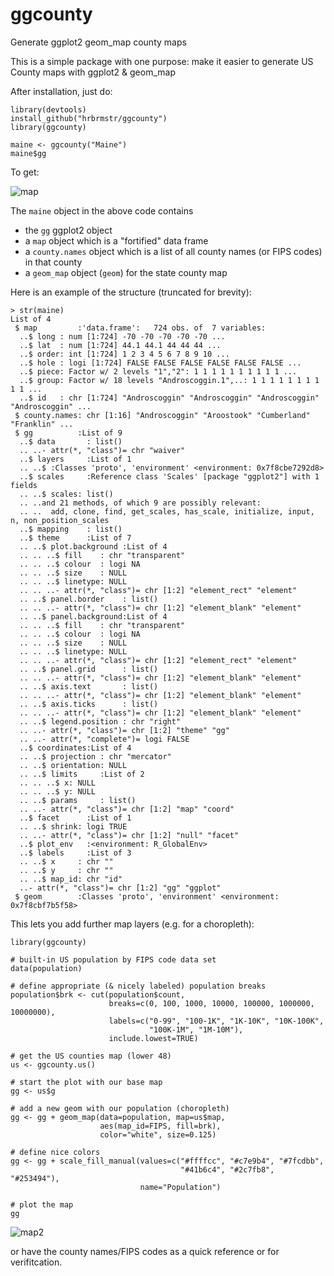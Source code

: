 ggcounty
========

Generate ggplot2 geom_map county maps

This is a simple package with one purpose: make it easier to generate US County maps with ggplot2 & geom_map

After installation, just do:

    library(devtools)
    install_github("hrbrmstr/ggcounty")
    library(ggcounty)

    maine <- ggcounty("Maine")
    maine$gg
    
To get:

![map](https://rawgit.com/hrbrmstr/ggcounty/master/maine.svg)

The `maine` object in the above code contains

- the `gg` ggplot2 object
- a `map` object which is a "fortified" data frame
- a `county.names` object which is a list of all county names (or FIPS codes) in that county
- a `geom_map` object (`geom`) for the state county map

Here is an example of the structure (truncated for brevity):

    > str(maine)
    List of 4
     $ map         :'data.frame':	724 obs. of  7 variables:
      ..$ long : num [1:724] -70 -70 -70 -70 -70 ...
      ..$ lat  : num [1:724] 44.1 44.1 44 44 44 ...
      ..$ order: int [1:724] 1 2 3 4 5 6 7 8 9 10 ...
      ..$ hole : logi [1:724] FALSE FALSE FALSE FALSE FALSE FALSE ...
      ..$ piece: Factor w/ 2 levels "1","2": 1 1 1 1 1 1 1 1 1 1 ...
      ..$ group: Factor w/ 18 levels "Androscoggin.1",..: 1 1 1 1 1 1 1 1 1 1 ...
      ..$ id   : chr [1:724] "Androscoggin" "Androscoggin" "Androscoggin" "Androscoggin" ...
     $ county.names: chr [1:16] "Androscoggin" "Aroostook" "Cumberland" "Franklin" ...
     $ gg          :List of 9
      ..$ data       : list()
      .. ..- attr(*, "class")= chr "waiver"
      ..$ layers     :List of 1
      .. ..$ :Classes 'proto', 'environment' <environment: 0x7f8cbe7292d8> 
      ..$ scales     :Reference class 'Scales' [package "ggplot2"] with 1 fields
      .. ..$ scales: list()
      .. ..and 21 methods, of which 9 are possibly relevant:
      .. ..  add, clone, find, get_scales, has_scale, initialize, input, n, non_position_scales
      ..$ mapping    : list()
      ..$ theme      :List of 7
      .. ..$ plot.background :List of 4
      .. .. ..$ fill    : chr "transparent"
      .. .. ..$ colour  : logi NA
      .. .. ..$ size    : NULL
      .. .. ..$ linetype: NULL
      .. .. ..- attr(*, "class")= chr [1:2] "element_rect" "element"
      .. ..$ panel.border    : list()
      .. .. ..- attr(*, "class")= chr [1:2] "element_blank" "element"
      .. ..$ panel.background:List of 4
      .. .. ..$ fill    : chr "transparent"
      .. .. ..$ colour  : logi NA
      .. .. ..$ size    : NULL
      .. .. ..$ linetype: NULL
      .. .. ..- attr(*, "class")= chr [1:2] "element_rect" "element"
      .. ..$ panel.grid      : list()
      .. .. ..- attr(*, "class")= chr [1:2] "element_blank" "element"
      .. ..$ axis.text       : list()
      .. .. ..- attr(*, "class")= chr [1:2] "element_blank" "element"
      .. ..$ axis.ticks      : list()
      .. .. ..- attr(*, "class")= chr [1:2] "element_blank" "element"
      .. ..$ legend.position : chr "right"
      .. ..- attr(*, "class")= chr [1:2] "theme" "gg"
      .. ..- attr(*, "complete")= logi FALSE
      ..$ coordinates:List of 4
      .. ..$ projection : chr "mercator"
      .. ..$ orientation: NULL
      .. ..$ limits     :List of 2
      .. .. ..$ x: NULL
      .. .. ..$ y: NULL
      .. ..$ params     : list()
      .. ..- attr(*, "class")= chr [1:2] "map" "coord"
      ..$ facet      :List of 1
      .. ..$ shrink: logi TRUE
      .. ..- attr(*, "class")= chr [1:2] "null" "facet"
      ..$ plot_env   :<environment: R_GlobalEnv> 
      ..$ labels     :List of 3
      .. ..$ x     : chr ""
      .. ..$ y     : chr ""
      .. ..$ map_id: chr "id"
      ..- attr(*, "class")= chr [1:2] "gg" "ggplot"
     $ geom        :Classes 'proto', 'environment' <environment: 0x7f8cbf7b5f58> 
     
This lets you add further map layers (e.g. for a choropleth):

    library(ggcounty)
    
    # built-in US population by FIPS code data set
    data(population)
    
    # define appropriate (& nicely labeled) population breaks
    population$brk <- cut(population$count, 
                          breaks=c(0, 100, 1000, 10000, 100000, 1000000, 10000000), 
                          labels=c("0-99", "100-1K", "1K-10K", "10K-100K", 
                                   "100K-1M", "1M-10M"),
                          include.lowest=TRUE)
    
    # get the US counties map (lower 48)
    us <- ggcounty.us()
    
    # start the plot with our base map
    gg <- us$g
    
    # add a new geom with our population (choropleth)
    gg <- gg + geom_map(data=population, map=us$map,
                        aes(map_id=FIPS, fill=brk), 
                        color="white", size=0.125)
    
    # define nice colors
    gg <- gg + scale_fill_manual(values=c("#ffffcc", "#c7e9b4", "#7fcdbb", 
                                          "#41b6c4", "#2c7fb8", "#253494"), 
                                 name="Population")
    
    # plot the map
    gg

![map2](https://rawgit.com/hrbrmstr/ggcounty/master/mainechoro.png)

or have the county names/FIPS codes as a quick reference or for verifitcation.

